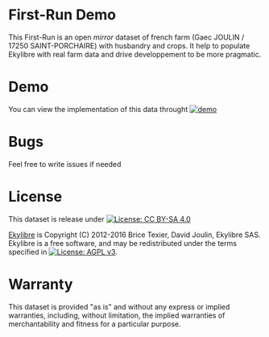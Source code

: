 # First-Run Demo

This First-Run is an open *mirror* dataset of french farm (Gaec JOULIN / 17250 SAINT-PORCHAIRE) with husbandry and crops.
It help to populate Ekylibre with real farm data and drive developpement to be more pragmatic.

# Demo

You can view the implementation of this data throught [![demo](https://github.com/ekylibre/first_run-demo/blob/master/alamano/background.jpg)](https://demo.ekylibre.farm)

# Bugs

Feel free to write issues if needed

# License

This dataset is release under [![License: CC BY-SA 4.0](https://img.shields.io/badge/License-CC%20BY--SA%204.0-lightgrey.svg)](http://creativecommons.org/licenses/by-sa/4.0/)

[Ekylibre](https://ekylibre.com) is Copyright (C) 2012-2016 Brice Texier, David Joulin, Ekylibre SAS.
Ekylibre is a free software, and may be redistributed under the terms specified in [![License: AGPL v3](https://img.shields.io/badge/License-AGPL%20v3-blue.svg)](http://www.gnu.org/licenses/agpl-3.0).

# Warranty

This dataset is provided "as is" and without any express or implied warranties, including, without limitation, the implied warranties of merchantability and fitness for a particular purpose.

